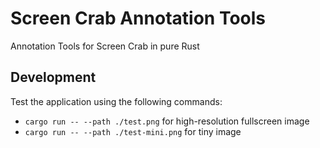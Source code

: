 # Screen Crab Annotation Tools

Annotation Tools for Screen Crab in pure Rust

## Development
Test the application using the following commands:
- `cargo run -- --path ./test.png` for high-resolution fullscreen image
- `cargo run -- --path ./test-mini.png` for tiny image